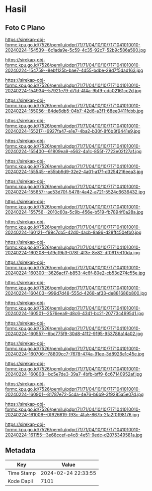 # Hasil

## Foto C Plano

https://sirekap-obj-formc.kpu.go.id/7526/pemilu/pdpr/71/71/04/10/10/7171041010010-20240224-154539--6c1ada9e-5c59-4c35-92c7-52b9c586a590.jpg

https://sirekap-obj-formc.kpu.go.id/7526/pemilu/pdpr/71/71/04/10/10/7171041010010-20240224-154759--8ebf125b-bae7-4d55-bdbe-29d7f5dad163.jpg

https://sirekap-obj-formc.kpu.go.id/7526/pemilu/pdpr/71/71/04/10/10/7171041010010-20240224-154934--57921e79-d7fd-4f4a-9bf9-cdc02161cc2d.jpg

https://sirekap-obj-formc.kpu.go.id/7526/pemilu/pdpr/71/71/04/10/10/7171041010010-20240224-155056--84de6db5-04b7-42d6-a3f1-68ee0411fcbb.jpg

https://sirekap-obj-formc.kpu.go.id/7526/pemilu/pdpr/71/71/04/10/10/7171041010010-20240224-155217--6927fa47-e1e7-4ba2-b30f-8f6b3f6441e9.jpg

https://sirekap-obj-formc.kpu.go.id/7526/pemilu/pdpr/71/71/04/10/10/7171041010010-20240224-155400--61809ea9-e562-4a1c-855f-7723e02f27af.jpg

https://sirekap-obj-formc.kpu.go.id/7526/pemilu/pdpr/71/71/04/10/10/7171041010010-20240224-155545--e55bb9d9-32e2-4a01-a17f-d3254216eea3.jpg

https://sirekap-obj-formc.kpu.go.id/7526/pemilu/pdpr/71/71/04/10/10/7171041010010-20240224-155657--ae53d70f-5478-4a42-a721-5524c6636432.jpg

https://sirekap-obj-formc.kpu.go.id/7526/pemilu/pdpr/71/71/04/10/10/7171041010010-20240224-155756--2010c60a-5c9b-456e-b519-fb7894f0a28a.jpg

https://sirekap-obj-formc.kpu.go.id/7526/pemilu/pdpr/71/71/04/10/10/7171041010010-20240224-160121--f99c7cb5-42d0-4acb-8a96-d28ff450efb0.jpg

https://sirekap-obj-formc.kpu.go.id/7526/pemilu/pdpr/71/71/04/10/10/7171041010010-20240224-160208--b19cf9b3-078f-4f3e-8e82-df0917ef10da.jpg

https://sirekap-obj-formc.kpu.go.id/7526/pemilu/pdpr/71/71/04/10/10/7171041010010-20240224-160300--3626acf7-b853-4c6f-80e2-cb53d274c55e.jpg

https://sirekap-obj-formc.kpu.go.id/7526/pemilu/pdpr/71/71/04/10/10/7171041010010-20240224-160403--999d7d48-555d-4268-af33-de881686b800.jpg

https://sirekap-obj-formc.kpu.go.id/7526/pemilu/pdpr/71/71/04/10/10/7171041010010-20240224-160501--2576eea9-d8c6-4341-bc21-20773c4995d1.jpg

https://sirekap-obj-formc.kpu.go.id/7526/pemilu/pdpr/71/71/04/10/10/7171041010010-20240224-160557--6bc775f9-30d8-4112-9195-953786a14a02.jpg

https://sirekap-obj-formc.kpu.go.id/7526/pemilu/pdpr/71/71/04/10/10/7171041010010-20240224-160706--78809cc7-7678-474a-91ee-3d8926e1c45e.jpg

https://sirekap-obj-formc.kpu.go.id/7526/pemilu/pdpr/71/71/04/10/10/7171041010010-20240224-160808--bc5e7de3-39a7-4bfb-bff9-6c67140952af.jpg

https://sirekap-obj-formc.kpu.go.id/7526/pemilu/pdpr/71/71/04/10/10/7171041010010-20240224-160901--81787e72-5cda-4e76-b6b9-3f9285a5e07d.jpg

https://sirekap-obj-formc.kpu.go.id/7526/pemilu/pdpr/71/71/04/10/10/7171041010010-20240224-161006--0f926619-f93c-4fa5-867b-2fa2f0f98176.jpg

https://sirekap-obj-formc.kpu.go.id/7526/pemilu/pdpr/71/71/04/10/10/7171041010010-20240224-161155--3e68ccef-e4c8-4e51-9edc-d2075349581a.jpg


## Metadata

| Key        | Value               |
| ---------- | ------------------- |
| Time Stamp | 2024-02-24 22:33:55 |
| Kode Dapil | 7101                |



